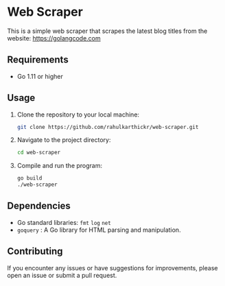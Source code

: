 # Web Scraper

This is a simple web scraper that scrapes the latest blog titles from the website: https://golangcode.com

## Requirements

- Go 1.11 or higher
  
## Usage

1. Clone the repository to your local machine:

    ```bash
    git clone https://github.com/rahulkarthickr/web-scraper.git
    ```

2. Navigate to the project directory:

    ```bash
    cd web-scraper
    ```

3. Compile and run the program:

    ```bash
    go build
    ./web-scraper
    ```

## Dependencies

- Go standard libraries: `fmt` `log` `net`
- `goquery` : A Go library for HTML parsing and manipulation.

## Contributing

If you encounter any issues or have suggestions for improvements, please open an issue or submit a pull request.
